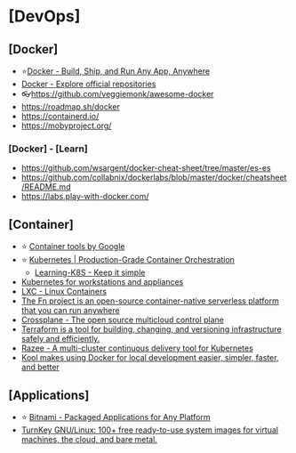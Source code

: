 # [DevOps]

## [Docker]

- ⭐[Docker - Build, Ship, and Run Any App, Anywhere](https://www.docker.com/)
- [Docker - Explore official repositories](https://hub.docker.com/)
- 👓<https://github.com/veggiemonk/awesome-docker>
- <https://roadmap.sh/docker>
- <https://containerd.io/>
- <https://mobyproject.org/>

### [Docker] - [Learn]

- <https://github.com/wsargent/docker-cheat-sheet/tree/master/es-es>
- <https://github.com/collabnix/dockerlabs/blob/master/docker/cheatsheet/README.md>
- <https://labs.play-with-docker.com/>

## [Container]

- ⭐ [Container tools by Google](https://github.com/GoogleContainerTools)
- ⭐ [Kubernetes | Production-Grade Container Orchestration](https://kubernetes.io/)
  - [Learning-K8S - Keep it simple](https://github.com/knrt10/kubernetes-basicLearning)
- [Kubernetes for workstations and appliances](https://microk8s.io/)
- [LXC - Linux Containers](https://linuxcontainers.org/)
- [The Fn project is an open-source container-native serverless platform that you can run anywhere](https://fnproject.io/)
- [Crossplane - The open source multicloud control plane](https://crossplane.io/)
- [Terraform is a tool for building, changing, and versioning infrastructure safely and efficiently.](https://www.terraform.io/)
- [Razee - A multi-cluster continuous delivery tool for Kubernetes](https://razee.io/)
- [Kool makes using Docker for local development easier, simpler, faster, and better](https://kool.dev/)

## [Applications]

- ⭐ [Bitnami - Packaged Applications for Any Platform](https://bitnami.com/)
- [TurnKey GNU/Linux: 100+ free ready-to-use system images for virtual machines, the cloud, and bare metal.](https://www.turnkeylinux.org/)

